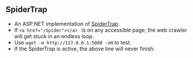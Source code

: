 
## SpiderTrap

* An ASP.NET implementation of [SpiderTrap](https://github.com/adhdproject/adhdproject.github.io/blob/master/Tools/Spidertrap.md).
* If `<a href="/Spider"></a> ` is on any accessible page, the web crawler will get stuck in an endless loop.
* Use `wget -m http://127.0.0.1:5000 -nH` to test.
* If the SpiderTrap is active, the above line will never finish.
  
